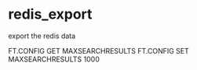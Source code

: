 # redis_export
export the redis data

FT.CONFIG GET MAXSEARCHRESULTS
FT.CONFIG SET MAXSEARCHRESULTS 1000
